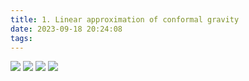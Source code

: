 ```yaml
---
title: 1. Linear approximation of conformal gravity
date: 2023-09-18 20:24:08
tags:
---
```

![](./images/gravity1.png)
![](./images/gravity2.png)
![](./images/gravity3.png)
![](./images/gravity4.png)